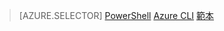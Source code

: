 > [AZURE.SELECTOR]
>[PowerShell](load-balancer-get-started-ilb-arm-ps.md)
>[Azure CLI](load-balancer-get-started-ilb-arm-cli.md)
>[範本](load-balancer-get-started-ilb-arm-template.md)





